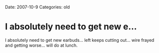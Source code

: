 Date: 2007-10-9
Categories: old

# I absolutely need to get new e…

I absolutely need to get new earbuds... left keeps cutting out... wire frayed and getting worse... will do at lunch.
